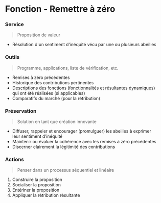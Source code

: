 # Fonction - Remettre à zéro
### Service
> Proposition de valeur
- Résolution d'un sentiment d'inéquité vécu par une ou plusieurs abeilles
### Outils
> Programme, applications, liste de vérification, etc.
- Remises à zéro précédentes
- Historique des contributions pertinentes
- Descriptions des fonctions (fonctionnalités et résultantes dynamiques) qui ont été réalisées (si applicables)
- Comparatifs du marché (pour la rétribution)
### Préservation
> Solution en tant que création innovante
- Diffuser, rappeler et encourager (promulguer) les abeilles à exprimer leur sentiment d'inéquité
- Maintenir ou évaluer la cohérence avec les remises à zéro précédentes
- Discerner clairement la légitimité des contributions
### Actions
> Penser dans un processus séquentiel et linéaire
1. Construire la proposition
1. Socialiser la proposition
1. Entériner la proposition
1. Appliquer la rétribution résultante
